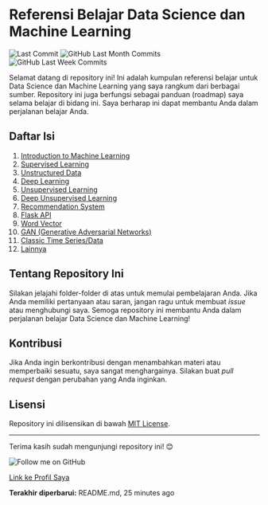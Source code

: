 # Referensi Belajar Data Science dan Machine Learning

![Last Commit](https://img.shields.io/github/last-commit/username/repository)
![GitHub Last Month Commits](https://img.shields.io/github/commit-activity/m/username/repository)
![GitHub Last Week Commits](https://img.shields.io/github/commit-activity/w/username/repository)

Selamat datang di repository ini! Ini adalah kumpulan referensi belajar untuk Data Science dan Machine Learning yang saya rangkum dari berbagai sumber. Repository ini juga berfungsi sebagai panduan (roadmap) saya selama belajar di bidang ini. Saya berharap ini dapat membantu Anda dalam perjalanan belajar Anda.

## Daftar Isi

1. [Introduction to Machine Learning](https://github.com/mhyubr/Data_Science_and_Machine_Learning_Roadmap_2.0/tree/main/01%20-%20Introduction%20to%20Machine%20Learning)
2. [Supervised Learning](#supervised-learning)
3. [Unstructured Data](#unstructured-data)
4. [Deep Learning](#deep-learning)
5. [Unsupervised Learning](#unsupervised-learning)
6. [Deep Unsupervised Learning](#deep-unsupervised-learning)
7. [Recommendation System](#recommendation-system)
8. [Flask API](#flask-api)
9. [Word Vector](#word-vector)
10. [GAN (Generative Adversarial Networks)](#gan-generative-adversarial-networks)
11. [Classic Time Series/Data](#classic-time-seriesdata)
99. [Lainnya](#lainnya)

## Tentang Repository Ini

Silakan jelajahi folder-folder di atas untuk memulai pembelajaran Anda. Jika Anda memiliki pertanyaan atau saran, jangan ragu untuk membuat *issue* atau menghubungi saya. Semoga repository ini membantu Anda dalam perjalanan belajar Data Science dan Machine Learning!

## Kontribusi

Jika Anda ingin berkontribusi dengan menambahkan materi atau memperbaiki sesuatu, saya sangat menghargainya. Silakan buat *pull request* dengan perubahan yang Anda inginkan.

## Lisensi

Repository ini dilisensikan di bawah [MIT License](LICENSE).

---

Terima kasih sudah mengunjungi repository ini! 😊

![Follow me on GitHub](https://img.shields.io/github/followers/username?style=social)

[Link ke Profil Saya](https://github.com/username)

**Terakhir diperbarui:** README.md, 25 minutes ago
